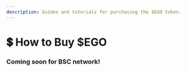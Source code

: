 ```yaml
---
description: Guides and tutorials for purchasing the $EGO token.
---
```


# 💲 How to Buy $EGO

### Coming soon for BSC network!
